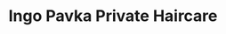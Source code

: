 ---
title: "Ingo Pavka Private Haircare"
url: /landshut/ingo-pavka-private-haircare/
shop: Friseur
---